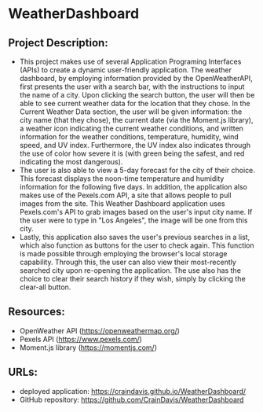 # WeatherDashboard
## Project Description:
* This project makes use of several Application Programing Interfaces (APIs) to create a dynamic user-friendly application. The weather dashboard, by employing information provided by the OpenWeatherAPI, first presents the user with a search bar, with the instructions to input the name of a city. Upon clicking the search button, the user will then be able to see current weather data for the location that they chose. In the Current Weather Data section, the user will be given information: the city name (that they chose), the current date (via the Moment.js library), a weather icon indicating the current weather conditions, and written information for the weather conditions, temperature, humidity, wind speed, and UV index. Furthermore, the UV index also indicates through the use of color how severe it is (with green being the safest, and red indicating the most dangerous). 
* The user is also able to view a 5-day forecast for the city of their choice. This forecast displays the noon-time temperature and humidity information for the following five days. In addition, the application also makes use of the Pexels.com API, a site that allows people to pull images from the site. This Weather Dashboard application uses Pexels.com's API to grab images based on the user's input city name. If the user were to type in "Los Angeles", the image will be one from this city. 
* Lastly, this application also saves the user's previous searches in a list, which also function as buttons for the user to check again. This function is made possible through employing the browser's local storage capability. Through this, the user can also view their most-recently searched city upon re-opening the application. The use also has the choice to clear their search history if they wish, simply by clicking the clear-all button.
## Resources:
* OpenWeather API (https://openweathermap.org/)
* Pexels API (https://www.pexels.com/)
* Moment.js library (https://momentjs.com/)
## URLs:
* deployed application: https://craindavis.github.io/WeatherDashboard/
* GitHub repository: https://github.com/CrainDavis/WeatherDashboard

